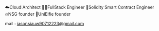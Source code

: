 ☁️Cloud Architect 
👨‍💻FullStack Engineer 
📱Solidity Smart Contract Engineer 
🔥NSG founder 
🤖UniElfie founder

mail : jasonsiauw90712223@gmail.com
